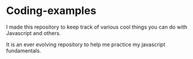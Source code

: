 # Coding-examples
I made this repository to keep track of various cool things you can do with Javascript and others.

It is an ever evolving repository to help me practice my javascript fundamentals. 

